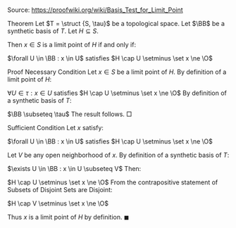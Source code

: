 # 

Source: https://proofwiki.org/wiki/Basis_Test_for_Limit_Point



Theorem
Let $T = \struct {S, \tau}$ be a topological space.
Let $\BB$ be a synthetic basis of $T$.
Let $H \subseteq S$.

Then $x \in S$ is a limit point of $H$ if and only if:

$\forall U \in \BB : x \in U$ satisfies $H \cap U \setminus \set x \ne \O$


Proof
Necessary Condition
Let $x \in S$ be a limit point of $H$.
By definition of a limit point of $H$:

$\forall U \in \tau : x \in U$ satisfies $H \cap U \setminus \set x \ne \O$
By definition of a synthetic basis of $T$:

$\BB \subseteq \tau$
The result follows.
$\Box$


Sufficient Condition
Let $x$ satisfy:

$\forall U \in \BB : x \in U$ satisfies $H \cap U \setminus \set x \ne \O$

Let $V$ be any open neighborhood of $x$.
By definition of a synthetic basis of $T$:

$\exists U \in \BB : x \in U \subseteq V$
Then:

$H \cap U \setminus \set x \ne \O$
From the contrapositive statement of Subsets of Disjoint Sets are Disjoint:

$H \cap V \setminus \set x \ne \O$

Thus $x$ is a limit point of $H$ by definition.
$\blacksquare$





